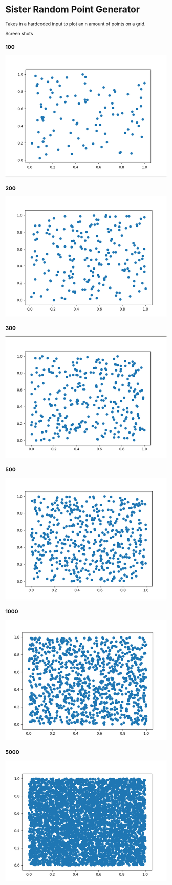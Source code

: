 # Sister Random Point Generator

Takes in a hardcoded input to plot an n amount of points on a grid.

Screen shots

### 100
![something went wrong here, sorry cate](./grids/100.png)
### 200
![something went wrong here, sorry cate](./grids/200.png)
### 300
![something went wrong here, sorry cate](./grids/300.png)
### 500
![something went wrong here, sorry cate](./grids/500.png)
### 1000
![something went wrong here, sorry cate](./grids/1000.png)
### 5000
![something went wrong here, sorry cate](./grids/5000.png)
